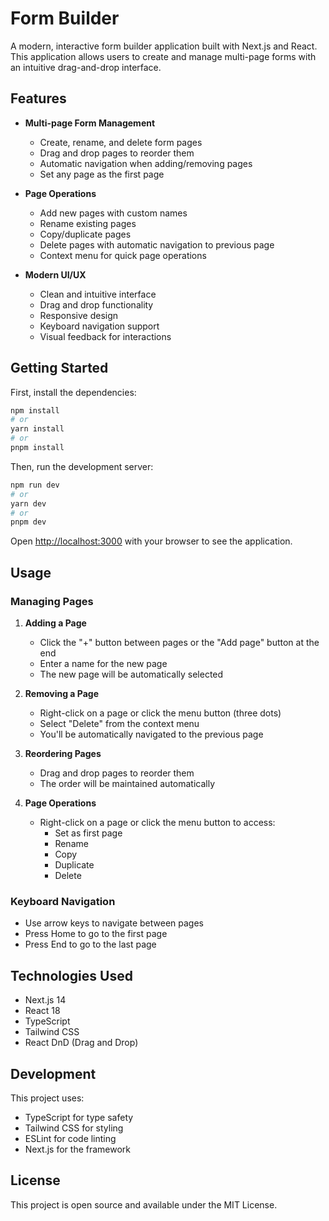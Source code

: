 # Form Builder

A modern, interactive form builder application built with Next.js and React. This application allows users to create and manage multi-page forms with an intuitive drag-and-drop interface.

## Features

- **Multi-page Form Management**
  - Create, rename, and delete form pages
  - Drag and drop pages to reorder them
  - Automatic navigation when adding/removing pages
  - Set any page as the first page

- **Page Operations**
  - Add new pages with custom names
  - Rename existing pages
  - Copy/duplicate pages
  - Delete pages with automatic navigation to previous page
  - Context menu for quick page operations

- **Modern UI/UX**
  - Clean and intuitive interface
  - Drag and drop functionality
  - Responsive design
  - Keyboard navigation support
  - Visual feedback for interactions

## Getting Started

First, install the dependencies:

```bash
npm install
# or
yarn install
# or
pnpm install
```

Then, run the development server:

```bash
npm run dev
# or
yarn dev
# or
pnpm dev
```

Open [http://localhost:3000](http://localhost:3000) with your browser to see the application.

## Usage

### Managing Pages

1. **Adding a Page**
   - Click the "+" button between pages or the "Add page" button at the end
   - Enter a name for the new page
   - The new page will be automatically selected

2. **Removing a Page**
   - Right-click on a page or click the menu button (three dots)
   - Select "Delete" from the context menu
   - You'll be automatically navigated to the previous page

3. **Reordering Pages**
   - Drag and drop pages to reorder them
   - The order will be maintained automatically

4. **Page Operations**
   - Right-click on a page or click the menu button to access:
     - Set as first page
     - Rename
     - Copy
     - Duplicate
     - Delete

### Keyboard Navigation

- Use arrow keys to navigate between pages
- Press Home to go to the first page
- Press End to go to the last page

## Technologies Used

- Next.js 14
- React 18
- TypeScript
- Tailwind CSS
- React DnD (Drag and Drop)

## Development

This project uses:
- TypeScript for type safety
- Tailwind CSS for styling
- ESLint for code linting
- Next.js for the framework

## License

This project is open source and available under the MIT License.
